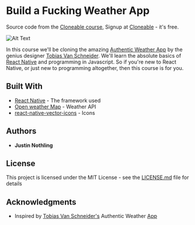 # Build a Fucking Weather App

Source code from the <a href='https://cloneable.io/'>Cloneable course</a>, Signup at <a href='https://cloneable.io/'>Cloneable</a> - it's free.

![Alt Text](https://github.com/justinnothling/react-native-fuckingWeather/raw/master/demo.gif)

In this course we'll be cloning the amazing <a href='http://authenticweather.com/'>Authentic Weather App<a> by the genius designer <a href='http://www.vanschneider.com/'>Tobias Van Schneider</a>. We'll learn the absolute basics of <a href='https://medium.com/@JustinNothling/why-you-should-learn-react-native-3c1478e6d7f4'>React Native</a> and programming in Javascript. So if you're new to React Native, or just new to programming altogether, then this course is for you.

## Built With

* [React Native](http://www.dropwizard.io/1.0.2/docs/) - The framework used
* [Open weather Map](https://openweathermap.org/) - Weather API
* [react-native-vector-icons](https://github.com/oblador/react-native-vector-icons) - Icons

## Authors

* **Justin Nothling**

## License

This project is licensed under the MIT License - see the [LICENSE.md](LICENSE.md) file for details

## Acknowledgments

* Inspired by <a href='http://www.vanschneider.com/'>Tobias Van Schneider's</a> Authentic Weather <a href='http://authenticweather.com/'>App<a>
